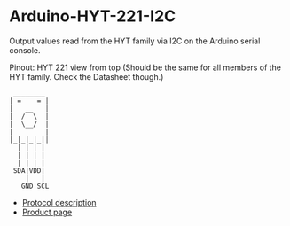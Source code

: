 Arduino-HYT-221-I2C
===================

Output values read from the HYT family via I2C on the Arduino serial console.

Pinout:
HYT 221 view from top (Should be the same for all members of the HYT family. Check the Datasheet though.)

     ________
    | =    = |
    |   __   |
    |  /  \  |
    |  \__/  |
    |        |
    |_|_|_|_||
      | | | |
      | | | |
      | | | |
     SDA|VDD|
        |   |
       GND SCL

* [Protocol description](http://www.ist-ag.com/eh/ist-ag/resource.nsf/imgref/Download_AHHYT-I2C_E1.2.pdf/$FILE/AHHYT-I2C_E1.2.pdf)
* [Product page](http://www.hygrochip.com/index.php?id=3833&L=1)

